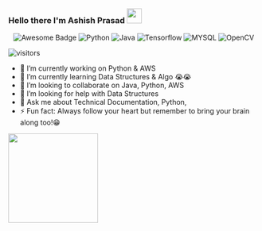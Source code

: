 ### Hello there I'm Ashish Prasad <img src="https://raw.githubusercontent.com/MartinHeinz/MartinHeinz/master/wave.gif" width="30px">
<div align="center">
<img src="https://cdn.rawgit.com/sindresorhus/awesome/d7305f38d29fed78fa85652e3a63e154dd8e8829/media/badge.svg" alt="Awesome Badge"/>
<img src="https://img.shields.io/badge/Python-3776AB?style=for-the-badge&logo=python&logoColor=white" alt = "Python" />
<img src ="https://img.shields.io/badge/Java-ED8B00?style=for-the-badge&logo=java&logoColor=white" alt="Java"/>
<img src ="https://img.shields.io/badge/TensorFlow-FF6F00?style=for-the-badge&logo=TensorFlow&logoColor=white" alt ="Tensorflow"/>
<img src ="https://img.shields.io/badge/MySQL-00000F?style=for-the-badge&logo=mysql&logoColor=white" alt = "MYSQL"/>
<img src = "https://img.shields.io/badge/OpenCV-27338e?style=for-the-badge&logo=OpenCV&logoColor=white" alt = "OpenCV" />

</div>

![visitors](https://visitor-badge.glitch.me/badge?page_id=ashish086)

- 🔭 I’m currently working on Python & AWS 
- 🌱 I’m currently learning Data Structures & Algo 😭😭
- 👯 I’m looking to collaborate on Java, Python, AWS
- 🤔 I’m looking for help with Data Structures 
- 💬 Ask me about Technical Documentation, Python,
- ⚡ Fun fact: Always follow your heart but remember to bring your brain along too!😁


<img height="180em" src="https://github-readme-stats.vercel.app/api?username=ashish086&show_icons=true&hide_border=true&&count_private=true&include_all_commits=true" />
